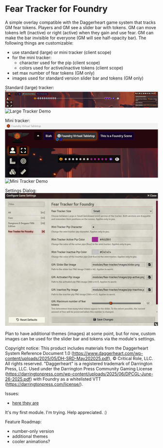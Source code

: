 # Fear Tracker for Foundry
A simple overlay compatible with the Daggerheart game system that tracks GM fear tokens. Players and GM see a slider bar with tokens. GM can move tokens left (inactive) or right (active) when they gain and use fear. GM can make the bar invisible for everyone (GM will see half-opacity bar). The following things are customizable:
- use standard (large) or mini tracker (client scope)
- for the mini tracker:
  - character used for the pip (client scope)
  - colors used for active/inactive tokens (client scope)
- set max number of fear tokens (GM only)
- images used for standard version slider bar and tokens (GM only)

Standard (large) tracker:
![Large Tracker](./screenshots/fear-tracker-1.jpg)
![Large Tracker Demo](/screenshots/fear-tracker-demo-large.gif)

Mini tracker:
![Mini Tracker](./screenshots/fear-tracker-2.jpg)
![Mini Tracker Demo](./screenshots/fear-tracker-demo-small.gif)

Settings Dialog:
![Settings](./screenshots/fear-tracker-3.jpg)

Plan to have additional themes (images) at some point, but for now, custom images can be used for the slider bar and tokens via the module's settings.

Copyright notice:
This product includes materials from the Daggerheart System Reference Document 1.0 (https://www.daggerheart.com/wp-content/uploads/2025/05/DH-SRD-May202025.pdf), © Critical Role, LLC. All rights reserved. "Daggerheart" is a registered trademark of Darrington Press, LLC. Used under the Darrington Press Community Gaming License (https://darringtonpress.com/wp-content/uploads/2025/06/DPCGL-June-26-2025.pdf) with Foundry as a whitelisted VTT (https://darringtonpress.com/license/).

Issues:
- [here they are](https://github.com/andrewbrick/Daggerheart-Fear-Tracker-for-Foundry/issues)

It's my first module. I'm trying. Help appreciated. :)

Feature Roadmap:
- number-only version
- additional themes
- cooler animations? 
